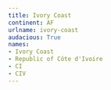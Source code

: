 ```yaml
---
title: Ivory Coast
continent: AF
urlname: ivory-coast
audacious: True
names:
- Ivory Coast
- Republic of Côte d'Ivoire
- CI
- CIV
---
```

